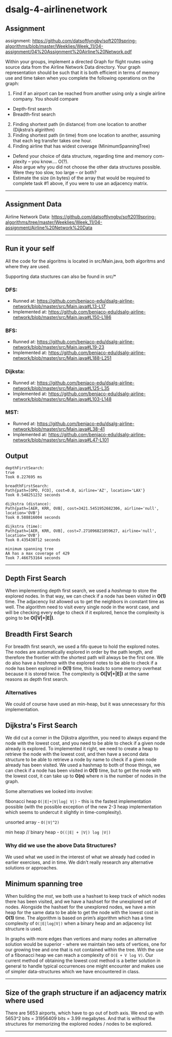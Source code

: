 # dsalg-4-airlinenetwork

## Assignment
assignment: https://github.com/datsoftlyngby/soft2019spring-algorithms/blob/master/Weeklies/Week_11/04-assignment/04%20Assignment%20Airline%20Network.pdf

Within your groups, implement a directed Graph for flight routes using source data from the Airline Network Data directory.
Your graph representation should be such that it is both efficient in terms of memory use and time taken when you complete the following operations on the graph:
1. Find if an airport can be reached from another using only a single airline company. You should compare
- Depth-first search
- Breadth-first search
2. Finding shortest path (in distance) from one location to another (Dijkstra’s algirithm)
3. Finding shortest path (in time) from one location to another, assuming that each leg transfer takes one hour.
4. Finding airline that has widest coverage (MinimumSpanningTree)

- Defend your choice of data structure, regarding time and memory com-
plexity – you know.... O(?).
- Also argue why you did not choose the other data structures possible.
Were they too slow, too large – or both?
- Estimate the size (in bytes) of the array that would be required to complete task #1 above, if you were to use an adjacency matrix.

----

## Assignment Data
Airline Network Data: https://github.com/datsoftlyngby/soft2019spring-algorithms/tree/master/Weeklies/Week_11/04-assignment/Airline%20Network%20Data

-----

## Run it your self

All the code for the algoritms is located in src/Main.java, both algoritms and where they are used.

Supporting data stuctures can also be found in src/*

### DFS:
- Runned at: https://github.com/benjaco-edu/dsalg-airline-network/blob/master/src/Main.java#L13-L17
- Implemented at: https://github.com/benjaco-edu/dsalg-airline-network/blob/master/src/Main.java#L150-L186

### BFS:
- Runned at: https://github.com/benjaco-edu/dsalg-airline-network/blob/master/src/Main.java#L19-23
- Implemented at: https://github.com/benjaco-edu/dsalg-airline-network/blob/master/src/Main.java#L188-L251


### Dijksta:
- Runned at: https://github.com/benjaco-edu/dsalg-airline-network/blob/master/src/Main.java#L125-L35
- Implemented at: https://github.com/benjaco-edu/dsalg-airline-network/blob/master/src/Main.java#L103-L148

### MST:
- Runned at: https://github.com/benjaco-edu/dsalg-airline-network/blob/master/src/Main.java#L38-41
- Implemented at: https://github.com/benjaco-edu/dsalg-airline-network/blob/master/src/Main.java#L47-L101


## Output
```
depthFirstSearch:
true
Took 0.227695 ms

breadthFirstSearch:
Path{path=[OPO, FCO], cost=0.0, airline='AZ', location='LAX'}
Took 0.548251232 seconds

dijkstra (distance):
Path{path=[AER, KRR, OVB], cost=3421.5451952682306, airline='null', location='OVB'}
Took 0.588816004 seconds

dijkstra (time):
Path{path=[AER, KRR, OVB], cost=7.271096821059627, airline='null', location='OVB'}
Took 0.435430712 seconds

minimum spanning tree
AA has a max coverage of 429
Took 7.466753164 seconds
```

------
## Depth First Search

When implementing depth first search, we used a _hashmap_ to store the explored nodes. In that way, we can check if a node has been visited in **O(1)** time. The adjacency list allowed us to get the neighbors in constant time as well. The algorithm need to visit every single node in the worst case, and will be checking every edge to check if it explored, hence the complexity is going to be **O(|V|+|E|)**.

## Breadth First Search

For breadth first search, we used a fifo queue to hold the explored notes. The nodes are automatically explored in order by the path length, and therefore the frontier with the shortest path will always be the first one. We do also have a _hashmap_ with the explored notes to be able to check if a node has been explored in **O(1)** time, this leads to some memory overheat because it is stored twice. The complexity is **O(|V|+|E|)** at the same reasons as depth first search.

### Alternatives

We could of course have used an min-heap, but it was unnecessary for this implementation.

## Dijkstra's First Search

We did cut a corner in the Dijkstra algorithm, you need to always expand the node with the lowest cost, and you need to be able to check if a given node already is explored. To implemented it right, we need to create a heap to retrieve the node with the lowest cost, and then have a second data structure to be able to retrieve a node by name to check if a given node already has been visited. We used a hashmap to both of those things, we can check if a node has been visited in **O(1)** time, but to get the node with the lowest cost, it can take up to **O(n)** where n is the number of nodes in the graph.

Some alternatives we looked into involve:

fibonacci heap `O(|E|+|V|log| V|)` - this is the fastest implementation possible (with the possible exception of the new 2-3 heap implementation which seems to undercut it slightly in time-complexity).

unsorted array - `O(|V|^2)`  

min heap // binary heap - `O((|E| + |V|) log |V|)`

### Why did we use the above Data Structures?

We used what we used in the interest of what we already had coded in earlier exercises, and in time. We didn’t really research any alternative solutions or approaches.

## Minimum spanning tree

When building the _mst_, we both use a hashset to keep track of which nodes there has been visited, and we have a hashset for the unexplored set of nodes. Alongside the hashset for the unexplored nodes, we have a min heap for the same data to be able to get the node with the lowest cost in **O(1)** time. The algorithm is based on prim’s algorithm which has a time complexity of `O(|E|log|V|)` when a binary heap and an adjacency list structure is used.

In graphs with more edges than vertices and many nodes an alternative solution would be superior - where we maintain two sets of vertices, one for our growing tree and one that is not contained within the tree. With the use of a fibonacci heap we can reach a complexity of `O(E + V log V)`. Our current method of obtaining the lowest cost method is a better solution in general to handle typical occurrences one might encounter and makes use of simpler data-structures which we have encountered in class. 

------



## Size of the graph structure if an adjacency matrix where used

There are 5653 airports, which have to go out of both axis. We end up with 5653^2 bits = 31956409 bits = 3.99 megabytes. And that is without the structures for memorizing the explored nodes / nodes to be explored.

--------




